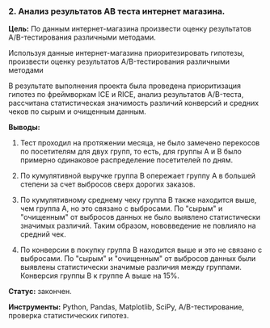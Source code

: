 ### 2. Анализ результатов AB теста интернет магазина.

**Цель:** По данным интернет-магазина произвести оценку результатов A/B-тестирования различными методами.

Используя данные интернет-магазина приоритезировать гипотезы, произвести оценку результатов A/B-тестирования различными методами 

В результате выполнения проекта была проведена приоритизация гипотез по фреймворкам ICE и RICE, анализ результатов A/B-теста, рассчитана статистическая значимость различий конверсий
и средних чеков по сырым и очищенным данным. 

**Выводы:**

1. Тест проходил на протяжении месяца, не было замечено перекосов по посетителям для двух групп, то есть, для группы А и B было примерно одинаковое распределение посетителей по дням.

2. По кумулятивной выручке группа B опережает группу А в большей степени за счет выбросов сверх дорогих заказов.

3. По кумулятивному среднему чеку группа B также находится выше, чем группа A, но это связано с выбросами. По "сырым" и "очищенным" от выбросов данных не было выявлено статистически значимых различий. Таким образом, нововведение не повлияло на средний чек.

4. По конверсии в покупку группа B находится выше и это не связано с выбросами. По "сырым" и "очищенным" от выбросов данных были выявлены статистически значимые различия между группами. Конверсия группы B к группе A выше на 15%.

**Статус:** закончен.
 
**Инструменты:** Python, Pandas, Matplotlib, SciPy, A/B-тестирование, проверка статистических гипотез.

